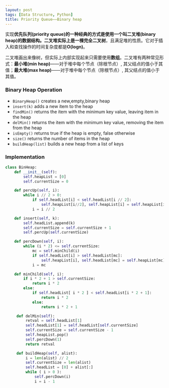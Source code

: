 ```yaml
---
layout: post
tags: [Data Structure, Python]
title: Priority Queue——Binary heap
---
```


实现**优先队列(priority queue)**的一种经典的方式是使用一个叫**二叉堆(binary heap)**的数据结构。二叉堆实际上是一棵**完全二叉树**，且满足堆的性质。它对于插入和查找操作的时间复杂度都是**O(logn)**。

二叉堆画出来像树，但实际上内部实现起来只需要使用**数组**。二叉堆有两种常见形式：**最小堆(min heap)**——对于堆中每个节点（除根节点）, 其父结点的值小于其值；**最大堆(max heap)**——对于堆中每个节点（除根节点）, 其父结点的值小于其值。


### Binary Heap Operation

+ `BinaryHeap()` creates a new,empty,binary heap
+ `insert(k)` adds a new item to the heap
+ `findMin()` returns the item with the minimum key value, leaving item in the heap
+ `delMin()` returns the item with the minimum key value, removing the item from the heap
+ `isEmpty()` returns true if the heap is empty, false otherwise
+ `size()` returns the number of items in the heap
+ `buildHeap(list)` builds a new heap from a list of keys


### Implementation

```python
class BinHeap:
    def __init__(self):
        self.heapList = [0]
        self.currentSize = 0

    def percUp(self, i):
        while i // 2 > 0:
            if self.headList[i] < self.headList[i // 2]:
                self.heapList[i//2], self.heapList[i] = self.heapList[i], self.heapList[i//2]
            i = i // 2

    def insert(self, k):
        self.headList.append(k)
        self.currentSize = self.currentSize + 1
        self.percUp(self.currentSize)

    def percDown(self, i):
        while (i * 2) <= self.currentSize:
            mc = self.minChild(i)
            if self.headList[i] > self.headList[mc]:
                self.heapList[i], self.headList[mc] = self.heapList[mc], self.heapList[i]
            i = mc

    def minChild(self, i):
        if i * 2 + 1 > self.currentSize:
            return i * 2
        else:
            if self.headList[ i * 2 ] < self.headList[i * 2 + 1]:
                return i * 2
            else:
                return i * 2 + 1

     def delMin(self):
         retval = self.headList[1]
         self.headList[1] = self.headList[self.currentSize]
         self.currentSize = self.currentSize - 1
         self.heapList.pop()
         self.percDown(1)
         return retval

     def buildHeap(self, alist):
         i = len(alist) // 2
         self.currentSize = len(alist)
         self.headList = [0] + alist[:]
         while ( i > 0 ):
             self.percDown(i)
             i = i - 1
```
